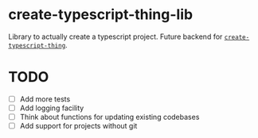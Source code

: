 # create-typescript-thing-lib

Library to actually create a typescript project. Future backend for
[`create-typescript-thing`](https://github.com/Zebreus/create-typescript-thing).

# TODO

- [ ] Add more tests
- [ ] Add logging facility
- [ ] Think about functions for updating existing codebases
- [ ] Add support for projects without git
